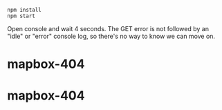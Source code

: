 ```
npm install
npm start
```

Open console and wait 4 seconds. The GET error is not followed by an "idle" or "error" console log, so there's no way to know we can move on.
# mapbox-404
# mapbox-404
